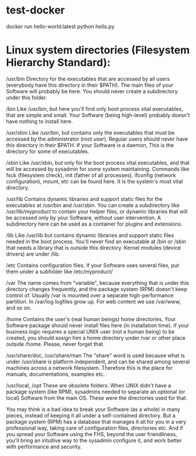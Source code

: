 # test-docker

docker run hello-world:latest python hello.py

# Linux system directories (Filesystem Hierarchy Standard):

/usr/bin
Directory for the executables that are accessed by all users (everybody have this directory in their $PATH). The main files of your Software will probably be here. You should never create a subdirectory under this folder.

/bin
Like /usr/bin, but here you'll find only boot process vital executables, that are simple and small. Your Software (being high-level) probably doesn't have nothing to install here.

/usr/sbin
Like /usr/bin, but contains only the executables that must be accessed by the administrator (root user). Regular users should never have this directory in their $PATH. If your Software is a daemon, This is the directory for some of executables.

/sbin
Like /usr/sbin, but only for the boot process vital executables, and that will be accessed by sysadmin for some system maintaining. Commands like fsck (filesystem check), init (father of all processes), ifconfig (network configuration), mount, etc can be found here. It is the system's most vital directory.

/usr/lib
Contains dynamic libraries and support static files for the executables at /usr/bin and /usr/sbin. You can create a subdirectory like /usr/lib/myproduct to contain your helper files, or dynamic libraries that will be accessed only by your Software, without user intervention. A subdirectory here can be used as a container for plugins and extensions.

/lib
Like /usr/lib but contains dynamic libraries and support static files needed in the boot process. You'll never find an executable at /bin or /sbin that needs a library that is outside this directory. Kernel modules (device drivers) are under /lib.

/etc
Contains configuration files. If your Software uses several files, put them under a subfolder like /etc/myproduct/

/var
The name comes from "variable", because everything that is under this directory changes frequently, and the package system (RPM) doesn't keep control of. Usually /var is mounted over a separate high-performance partition. In /var/log logfiles grow up. For web content we use /var/www, and so on.

/home
Contains the user's (real human beings) home directories. Your Software package should never install files here (in installation time). If your business logic requires a special UNIX user (not a human being) to be created, you should assign him a home directory under /var or other place outside /home. Please, never forget that.

/usr/share/doc, /usr/share/man
The "share" word is used because what is under /usr/share is platform independent, and can be shared among several machines across a network filesystem. Therefore this is the place for manuals, documentations, examples etc.

/usr/local, /opt
These are obsolete folders. When UNIX didn't have a package system (like RPM), sysadmins needed to separate an optional (or local) Software from the main OS. These were the directories used for that.

You may think is a bad idea to break your Software (as a whole) in many pieces, instead of keeping it all under a self-contained directory. But a package system (RPM) has a database that manages it all for you in a very professional way, taking care of configuration files, directories etc. And if you spread your Software using the FHS, beyond the user friendliness, you'll bring an intuitive way to the sysadmin configure it, and work better with performance and security.
